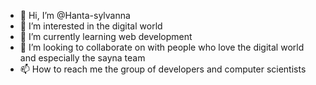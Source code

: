 - 👋 Hi, I’m @Hanta-sylvanna
- 👀 I’m interested in the digital world
- 🌱 I’m currently learning web development
- 💞️ I’m looking to collaborate on with people who love the digital world and especially the sayna team
- 📫 How to reach me the group of developers and computer scientists

<!---
Hanta-sylvanna/Hanta-sylvanna is a ✨ special ✨ repository because its `README.md` (this file) appears on your GitHub profile.
You can click the Preview link to take a look at your changes.
--->
